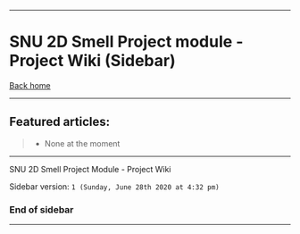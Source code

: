 
***

# SNU 2D Smell Project module - Project Wiki (Sidebar)

[Back home](https://github.com/seanpm2001/SNU_2D_SmellProject/wiki/)

***

## Featured articles:

> * None at the moment

***

SNU 2D Smell Project Module - Project Wiki

Sidebar version: `1 (Sunday, June 28th 2020 at 4:32 pm)`

### End of sidebar

***
